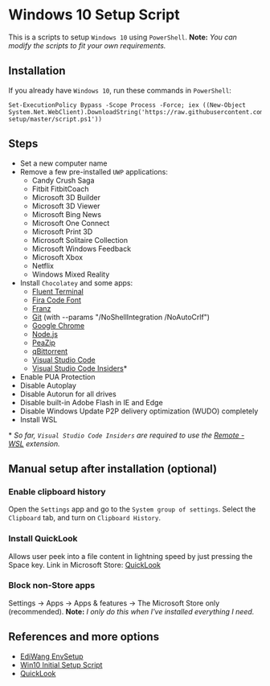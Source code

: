 # Windows 10 Setup Script

This is a scripts to setup `Windows 10` using `PowerShell`.
**Note:** _You can modify the scripts to fit your own requirements._

## Installation

If you already have `Windows 10`, run these commands in `PowerShell`:

```
Set-ExecutionPolicy Bypass -Scope Process -Force; iex ((New-Object System.Net.WebClient).DownloadString('https://raw.githubusercontent.com/samuelramox/windows-setup/master/script.ps1'))
```

## Steps

- Set a new computer name
- Remove a few pre-installed `UWP` applications:
  - Candy Crush Saga
  - Fitbit FitbitCoach
  - Microsoft 3D Builder
  - Microsoft 3D Viewer
  - Microsoft Bing News
  - Microsoft One Connect
  - Microsoft Print 3D
  - Microsoft Solitaire Collection
  - Microsoft Windows Feedback
  - Microsoft Xbox
  - Netflix
  - Windows Mixed Reality
- Install `Chocolatey` and some apps:
  - [Fluent Terminal](https://github.com/felixse/FluentTerminal)
  - [Fira Code Font](https://github.com/tonsky/FiraCode)
  - [Franz](https://meetfranz.com/)
  - [Git](https://gitforwindows.org/) (with --params "/NoShellIntegration /NoAutoCrlf")
  - [Google Chrome](https://www.google.com/chrome/)
  - [Node.js](https://nodejs.org/)
  - [PeaZip](http://www.peazip.org/)
  - [qBittorrent](https://www.qbittorrent.org/index.php)
  - [Visual Studio Code](https://chocolatey.org/packages/vscode)
  - [Visual Studio Code Insiders](https://code.visualstudio.com/insiders/)\*
- Enable PUA Protection
- Disable Autoplay
- Disable Autorun for all drives
- Disable built-in Adobe Flash in IE and Edge
- Disable Windows Update P2P delivery optimization (WUDO) completely
- Install WSL

\* _So far, `Visual Studio Code Insiders` are required to use the [Remote - WSL](https://aka.ms/vscode-remote/download/wsl) extension._

## Manual setup after installation (optional)

### Enable clipboard history

Open the `Settings` app and go to the `System group of settings`. Select the `Clipboard` tab, and turn on `Clipboard History`.

### Install QuickLook

Allows user peek into a file content in lightning speed by just pressing the Space key.
Link in Microsoft Store: [QuickLook](https://www.microsoft.com/pt-br/p/quicklook/9nv4bs3l1h4s?ocid=badge&rtc=1&activetab=pivot:overviewtab)

### Block non-Store apps

Settings -> Apps -> Apps & features -> The Microsoft Store only (recommended).
**Note:** _I only do this when I've installed everything I need._

## References and more options

- [EdiWang EnvSetup](https://github.com/EdiWang/EnvSetup/)
- [Win10 Initial Setup Script](https://github.com/Disassembler0/Win10-Initial-Setup-Script)
- [QuickLook](https://pooi.moe/QuickLook/)
